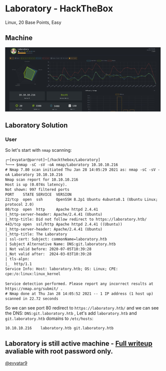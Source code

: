 # Laboratory - HackTheBox
Linux, 20 Base Points, Easy

## Machine

![‏‏Laboratory.JPG](images/‏‏Laboratory.JPG)
 
## Laboratory Solution

### User

So let's start with ```nmap``` scanning:

```console
┌─[evyatar@parrot]─[/hackthebox/Laboratory]
└──╼ $nmap -sC -sV -oA nmap/Laboratory 10.10.10.216
# Nmap 7.80 scan initiated Thu Jan 28 14:05:29 2021 as: nmap -sC -sV -oA Laboratory 10.10.10.216
Nmap scan report for 10.10.10.216
Host is up (0.074s latency).
Not shown: 997 filtered ports
PORT    STATE SERVICE  VERSION
22/tcp  open  ssh      OpenSSH 8.2p1 Ubuntu 4ubuntu0.1 (Ubuntu Linux; protocol 2.0)
80/tcp  open  http     Apache httpd 2.4.41
|_http-server-header: Apache/2.4.41 (Ubuntu)
|_http-title: Did not follow redirect to https://laboratory.htb/
443/tcp open  ssl/http Apache httpd 2.4.41 ((Ubuntu))
|_http-server-header: Apache/2.4.41 (Ubuntu)
|_http-title: The Laboratory
| ssl-cert: Subject: commonName=laboratory.htb
| Subject Alternative Name: DNS:git.laboratory.htb
| Not valid before: 2020-07-05T10:39:28
|_Not valid after:  2024-03-03T10:39:28
| tls-alpn: 
|_  http/1.1
Service Info: Host: laboratory.htb; OS: Linux; CPE: cpe:/o:linux:linux_kernel

Service detection performed. Please report any incorrect results at https://nmap.org/submit/ .
# Nmap done at Thu Jan 28 14:05:52 2021 -- 1 IP address (1 host up) scanned in 22.72 seconds

```

So we can see port 80 redirect to ```https://laboratory.htb/``` and we can see the DNS: ```DNS:git.laboratory.htb``` , Let's add ```laboratory.htb``` and ```git.laboratory.htb``` domains to ```/etc/hosts```:
```console
10.10.10.216	laboratory.htb git.laboratory.htb
```


## Laboratory is still active machine - [Full writeup](Laboratory-Writeup.pdf) avaliable with root password only.

[@evyatar9](https://t.me/evyatar9)